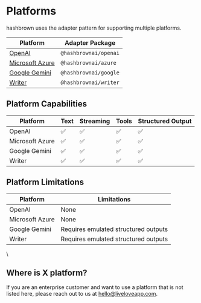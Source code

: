 # Platforms

hashbrown uses the adapter pattern for supporting multiple platforms.

| Platform                                        | Adapter Package       |
| ----------------------------------------------- | --------------------- |
| [OpenAI](/docs/angular/platform/openai)         | `@hashbrownai/openai` |
| [Microsoft Azure](/docs/angular/platform/azure) | `@hashbrownai/azure`  |
| [Google Gemini](/docs/angular/platform/google)  | `@hashbrownai/google` |
| [Writer](/docs/angular/platform/writer)         | `@hashbrownai/writer` |

## Platform Capabilities

| Platform        | Text | Streaming | Tools | Structured Output |
| --------------- | ---- | --------- | ----- | ----------------- |
| OpenAI          | ✅   | ✅        | ✅    | ✅                |
| Microsoft Azure | ✅   | ✅        | ✅    | ✅                |
| Google Gemini   | ✅   | ✅        | ✅    | ✅                |
| Writer          | ✅   | ✅        | ✅    | ✅                |

## Platform Limitations

| Platform        | Limitations                          |
| --------------- | ------------------------------------ |
| OpenAI          | None                                 |
| Microsoft Azure | None                                 |
| Google Gemini   | Requires emulated structured outputs |
| Writer          | Requires emulated structured outputs |

\

## Where is X platform?

If you are an enterprise customer and want to use a platform that is not listed here, please reach out to us at [hello@liveloveapp.com](mailto:hello@liveloveapp.com).
